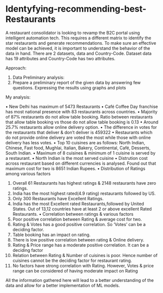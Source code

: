 # Identyfying-recommending-best-Restaurants
A restaurant consolidator is looking to revamp the B2C portal using intelligent automation tech. This requires a different matrix to identify the star restaurants and generate recommendations. To make sure an effective model can be achieved, it is important to understand the behavior of the data in hand. There are 2 datasets, data and Country-Code. Dataset data has 19 attributes and Country-Code has two attributes. 

Approach:
1. Data Preliminary analysis:
2. Prepare a preliminary report of the given data by answering few questions.
 Expressing the results using graphs and plots 

My analysis:

•	New Delhi has maximum of  5473 Restaurants
•	Café Coffee Day franchise has most national presence with 83 restaurants across countries.
•	Majority of 87% restaurants do not allow table booking. Ratio between restaurants that allow table booking vs those do not allow table booking is 0.13
•	Around 25.7% restaurants allow online delivery option.
•	The difference in votes for the restaurants that deliver & don’t deliver is 459322
•	Restaurants which do not provide online delivery are voted the most while those with online delivery has less votes.
•	Top 10 cuisines are as follows: North Indian, Chinese, Fast food,  Mughlai, Italian, Bakery, Continental, Café, Desserts, South Indian. 
•	Maximum of 8 cuisines & minimum of 1 cuisine is served by a restaurant.
•	North Indian is the most served cuisine
•	Distrution cost across restaurant based on different currencies is analysed. Found out that maximum cost for two is 8651 Indian Rupees.
•	Distribution of Ratings among various factors
1.	Overall 61 Restaurants has highest ratings & 2148 restaurants have zero ratings.
2.	India has the most highest rated(4.9 rating) restaurants followed by US.
3.	Only 300 Restaurants have Excellent Ratings.
4.	India has the most Excellent rated Restaurants,followed by United States. Out of 13,12 countries have at least 2 or above excellent Rated Restaurants.
•	Correlation between ratings & various factors
1.	Poor positive correlation between Rating & average cost for two.
2.	Rating & Votes has a good positive correlation. So ‘Votes’ can be a deciding factor.
3.	Table booking has an impact on rating. 
4.	There is low positive correlation between rating & Online delivery.
5.	Rating & Price range has a moderate positive correlation. It can be a deciding factor
6.	Relation between Rating & Number of cuisines is poor. Hence number of cuisines cannot be the deciding factor for restaurant rating.
7.	No factors have strong correlation with Rating. However, Votes & price range can be considered of having moderate impact on Rating

All the information gathered here will lead to a better understanding of the data and allow for a better implementation of ML models.
